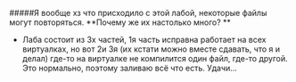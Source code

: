 #####Я вообще хз что присходило с этой лабой, некоторые файлы могут повторяться.
**Почему же их настолько много? **
* Лаба состоит из 3х частей, 1я часть исправна работает на всех виртуалках, но вот 2и 3я (их кстати можно вместе сдавать, что я и делал) где-то на виртуалке не компилится один файл, где-то другой. Это нормально, поэтому заливаю всё что есть. Удачи...
